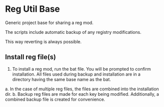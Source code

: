 # Reg Util Base

Generic project base for sharing a reg mod.

The scripts include automatic backup of any registry modifications.

This way reverting is always possible.

## Install reg file(s)

1. To install a reg mod, run the bat file. You will be prompted to confirm installation.
All files used during backup and installation are in a directory having the same base name as the bat.

a. In the case of multiple reg files, the files are combined into the installation dir.
b. Backup reg files are made for each key being modified.  Additionally, a combined backup file is created for convenience.